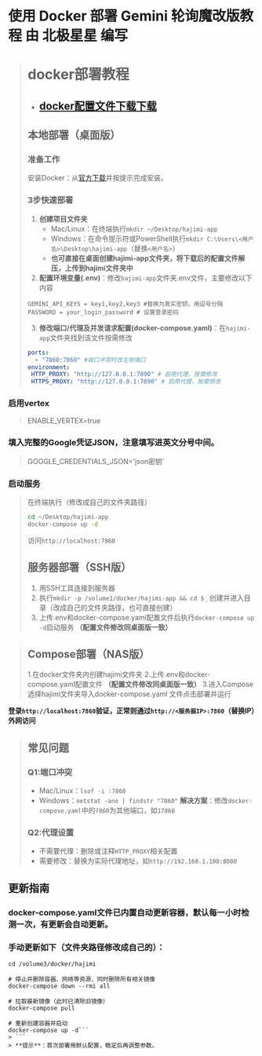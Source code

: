 # 使用 Docker 部署 Gemini 轮询魔改版教程 由 **北极星星** 编写

> # docker部署教程
> - ## [docker配置文件下载下载](https://github.com/beijixingxing/hajimi/releases/download/%E6%96%87%E4%BB%B6/docker.zip)
> 
> ## 本地部署（桌面版）
> ### 准备工作
> 安装Docker：从[官方下载](https://www.docker.com/)并按提示完成安装。
> ### 3步快速部署
> 1. **创建项目文件夹**
>     - Mac/Linux：在终端执行`mkdir ~/Desktop/hajimi-app`
>     - Windows：在命令提示符或PowerShell执行`mkdir C:\Users\<用户名>\Desktop\hajimi-app`（替换`<用户名>`）
>     - **也可直接在桌面创建hajimi-app文件夹，将下载后的配置文件解压，上传到hajimi文件夹中**
> 2. **配置环境变量(.env)**：修改`hajimi-app`文件夹.env文件，主要修改以下内容
> ```env
> GEMINI_API_KEYS = key1,key2,key3 #替换为真实密钥，用逗号分隔
> PASSWORD = your_login_password # 设置登录密码
> ```
> 3. **修改端口/代理及并发请求配置(docker-compose.yaml)**：在`hajimi-app`文件夹找到该文件按需修改
> ```yaml
> ports:
>   - "7860:7860" #端口冲突时改左侧端口
> environment:
>  HTTP_PROXY: "http://127.0.0.1:7890" # 启用代理，按需修改
>  HTTPS_PROXY: "http://127.0.0.1:7890" # 启用代理，按需修改
### 启用vertex
>   ENABLE_VERTEX=true 
### 填入完整的Google凭证JSON，注意填写进英文分号中间。
>   GOOGLE_CREDENTIALS_JSON='json密钥' 
 ### 启动服务
> 在终端执行（修改成自己的文件夹路径）
> ```bash
> cd ~/Desktop/hajimi-app 
> docker-compose up -d 
> ```
> 访问`http://localhost:7860`
> 
> ## 服务器部署（SSH版）
> 1. 用SSH工具连接到服务器
> 2. 执行`mkdir -p /volume1/docker/hajimi-app && cd $_` 创建并进入目录（改成自己的文件夹路径，也可直接创建）
> 3. 上传.env和docker-compose.yaml配置文件后执行`docker-compose up -d`启动服务 **（配置文件修改同桌面版一致）** 

> ## Compose部署（NAS版）
> 1.在docker文件夹内创建hajimi文件夹
> 2.上传.env和docker-compose.yaml配置文件 **（配置文件修改同桌面版一致）** 
> 3.进入Compose选择hajimi文件夹导入docker-compose.yaml
文件点击部署并运行

**登录`http://localhost:7860`验证，正常则通过`http://<服务器IP>:7860`（替换IP）外网访问**
> 
> ## 常见问题
> ### Q1:端口冲突
> - Mac/Linux：`lsof -i :7860`
> - Windows：`netstat -ano | findstr "7860"`
> **解决方案**：修改`docker-compose.yaml`中的`7860`为其他端口，如`17860`
> ### Q2:代理设置
> - 不需要代理：删除或注释`HTTP_PROXY`相关配置
> - 需要修改：替换为实际代理地址，如`http://192.168.1.100:8080`
> 
## 更新指南
### docker-compose.yaml文件已内置自动更新容器，默认每一小时检测一次，有更新会自动更新。
### 手动更新如下（文件夹路径修改成自己的）：
```进入 docker-compose.yaml 所在目录
cd /volume3/docker/hajimi

# 停止并删除容器、网络等资源，同时删除所有相关镜像
docker-compose down --rmi all

# 拉取最新镜像（此时已清除旧镜像）
docker-compose pull

# 重新创建容器并启动
docker-compose up -d```
> ```
> **提示**：首次部署用默认配置，稳定后再调整参数。
